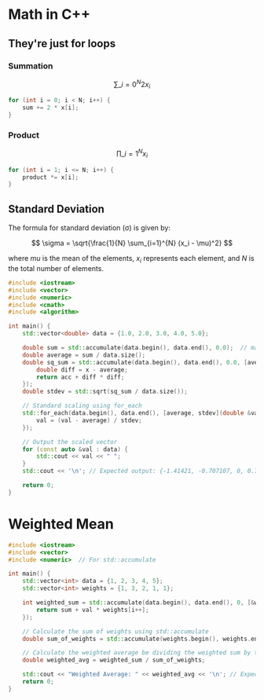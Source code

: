 # Math in C++

## They're just for loops

### Summation

$$ \sum\_{i=0}^{N} 2x_i $$

```cpp
for (int i = 0; i < N; i++) {
    sum += 2 * x[i];
}
```

### Product

$$ \prod\_{i=1}^{N} x_i $$

```cpp
for (int i = 1; i <= N; i++) {
    product *= x[i];
}
```

## Standard Deviation

The formula for standard deviation (σ) is given by:

$$
\sigma = \sqrt{\frac{1}{N} \sum_{i=1}^{N} (x_i - \mu)^2}
$$

where _mu_ is the mean of the elements, $x_i$ represents each element,
and $N$ is the total number of elements.

```cpp
#include <iostream>
#include <vector>
#include <numeric>
#include <cmath>
#include <algorithm>

int main() {
    std::vector<double> data = {1.0, 2.0, 3.0, 4.0, 5.0};

    double sum = std::accumulate(data.begin(), data.end(), 0.0);  // make sure we use 0.0 for double
    double average = sum / data.size();
    double sq_sum = std::accumulate(data.begin(), data.end(), 0.0, [average](double acc, double x) {
        double diff = x - average;
        return acc + diff * diff;
    });
    double stdev = std::sqrt(sq_sum / data.size());

    // Standard scaling using for_each
    std::for_each(data.begin(), data.end(), [average, stdev](double &val) {
        val = (val - average) / stdev;
    });

    // Output the scaled vector
    for (const auto &val : data) {
        std::cout << val << " ";
    }
    std::cout << '\n'; // Expected output: {-1.41421, -0.707107, 0, 0.707107, 1.41421}

    return 0;
}
```

# Weighted Mean

```cpp
#include <iostream>
#include <vector>
#include <numeric>  // For std::accumulate

int main() {
    std::vector<int> data = {1, 2, 3, 4, 5};
    std::vector<int> weights = {1, 3, 2, 1, 1};

    int weighted_sum = std::accumulate(data.begin(), data.end(), 0, [&weights, i = 0](int sum, int val) mutable {
        return sum + val * weights[i++];
    });

    // Calculate the sum of weights using std::accumulate
    double sum_of_weights = std::accumulate(weights.begin(), weights.end(), 0.0);

    // Calculate the weighted average be dividing the weighted sum by the total weight
    double weighted_avg = weighted_sum / sum_of_weights;

    std::cout << "Weighted Average: " << weighted_avg << '\n'; // Expected output: 2.75
    return 0;
}
```
